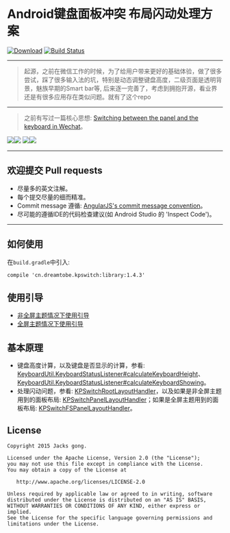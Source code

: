 # Android键盘面板冲突 布局闪动处理方案

[![Download][bintray_svg]][bintray_link]
[![Build Status][build_status_svg]][build_status_link]

---

> 起源，之前在微信工作的时候，为了给用户带来更好的基础体验，做了很多尝试，踩了很多输入法的坑，特别是动态调整键盘高度，二级页面是透明背景，魅族早期的Smart bar等, 后来逐一完善了，考虑到拥抱开源，看业界还是有很多应用存在类似问题。就有了这个repo

---

> 之前有写过一篇核心思想: [Switching between the panel and the keyboard in Wechat](http://blog.dreamtobe.cn/2015/02/07/Switching-between-the-panel-and-the-keyboard/)。

![][non-fullscreen_resolved_gif]![][fullscreen_resolved_gif]
![][adjust_resolved_gif]![][adjust_unresolved_gif]


---

## 欢迎提交 Pull requests

- 尽量多的英文注解。
- 每个提交尽量的细而精准。
- Commit message 遵循: [AngularJS's commit message convention](https://github.com/angular/angular.js/blob/master/CONTRIBUTING.md#-git-commit-guidelines)。
- 尽可能的遵循IDE的代码检查建议(如 Android Studio 的 'Inspect Code')。

---

## 如何使用

在`build.gradle`中引入:

```
compile 'cn.dreamtobe.kpswitch:library:1.4.3'
```


## 使用引导

- [非全屏主题情况下使用引导](https://github.com/Jacksgong/JKeyboardPanelSwitch/blob/master/NON-FULLSCREEN_TUTORIAL.md)
- [全屏主题情况下使用引导](https://github.com/Jacksgong/JKeyboardPanelSwitch/blob/master/FULLSCREEN_TUTORIAL.md)

## 基本原理

- 键盘高度计算，以及键盘是否显示的计算，参看: [KeyboardUtil.KeyboardStatusListener#calculateKeyboardHeight][KeyboardUtil_calculateKeyboardHeight_link]、[KeyboardUtil.KeyboardStatusListener#calculateKeyboardShowing][KeyboardUtil_calculateKeyboardShowing_link]。
- 处理闪动问题，参看: [KPSwitchRootLayoutHandler][KPSwitchRootLayoutHandler_link]，以及如果是非全屏主题用到的面板布局: [KPSwitchPanelLayoutHandler][KPSwitchPanelLayoutHandler_link]；如果是全屏主题用到的面板布局: [KPSwitchFSPanelLayoutHandler][KPSwitchFSPanelLayoutHandler_link]。


## License

```
Copyright 2015 Jacks gong.

Licensed under the Apache License, Version 2.0 (the "License");
you may not use this file except in compliance with the License.
You may obtain a copy of the License at

   http://www.apache.org/licenses/LICENSE-2.0

Unless required by applicable law or agreed to in writing, software
distributed under the License is distributed on an "AS IS" BASIS,
WITHOUT WARRANTIES OR CONDITIONS OF ANY KIND, either express or implied.
See the License for the specific language governing permissions and
limitations under the License.
```
[bintray_link]: https://bintray.com/jacksgong/maven/JKeyboardPanelSwitch/_latestVersion
[bintray_svg]: https://api.bintray.com/packages/jacksgong/maven/JKeyboardPanelSwitch/images/download.svg
[fullscreen_resolved_gif]: https://raw.githubusercontent.com/Jacksgong/JKeybordPanelSwitch/master/art/fullscreen_resolved.gif
[non-fullscreen_resolved_gif]: https://raw.githubusercontent.com/Jacksgong/JKeybordPanelSwitch/master/art/non-fullscreen_resolved.gif
[adjust_resolved_gif]: https://raw.githubusercontent.com/Jacksgong/JKeybordPanelSwitch/master/art/adjust_resolved.gif
[adjust_unresolved_gif]: https://raw.githubusercontent.com/Jacksgong/JKeybordPanelSwitch/master/art/adjust_unresolved.gif
[build_status_svg]: https://travis-ci.org/Jacksgong/JKeyboardPanelSwitch.svg?branch=master
[build_status_link]: https://travis-ci.org/Jacksgong/JKeyboardPanelSwitch
[KeyboardUtil_calculateKeyboardHeight_link]: https://github.com/Jacksgong/JKeyboardPanelSwitch/blob/master/library/src/main/java/cn/dreamtobe/kpswitch/util/KeyboardUtil.java#L197
[KeyboardUtil_calculateKeyboardShowing_link]: https://github.com/Jacksgong/JKeyboardPanelSwitch/blob/master/library/src/main/java/cn/dreamtobe/kpswitch/util/KeyboardUtil.java#L248
[KPSwitchRootLayoutHandler_link]: https://github.com/Jacksgong/JKeyboardPanelSwitch/blob/master/library/src/main/java/cn/dreamtobe/kpswitch/handler/KPSwitchRootLayoutHandler.java
[KPSwitchPanelLayoutHandler_link]: https://github.com/Jacksgong/JKeyboardPanelSwitch/blob/master/library/src/main/java/cn/dreamtobe/kpswitch/handler/KPSwitchPanelLayoutHandler.java
[KPSwitchFSPanelLayoutHandler_link]: https://github.com/Jacksgong/JKeyboardPanelSwitch/blob/master/library/src/main/java/cn/dreamtobe/kpswitch/handler/KPSwitchFSPanelLayoutHandler.java

